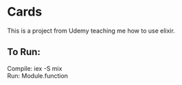 # Cards

This is a project from Udemy teaching me how to use elixir.

## To Run:
Compile: iex -S mix    
Run: Module.function

